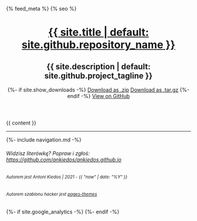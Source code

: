<!DOCTYPE html>
<html lang="{{ site.lang | default: "en-US" }}">
  <head>
    <meta charset='utf-8'>
    <meta http-equiv="X-UA-Compatible" content="IE=edge">
    <meta name="viewport" content="width=device-width, initial-scale=1">
    <link rel="stylesheet" href="{{ '/assets/css/style.css?v=' | append: site.github.build_revision | relative_url }}">
    <link rel="stylesheet" href="{{ 'assets/css/styles.css' | relative_url }}">
	  <script language="javascript" type="text/js" href="{{ '/assets/js/script.js' | relative_url }}"></script>
    <link rel="sitemap" type="application/xml" title="Sitemap" href="{{ site.url }}/sitemap.xml" />
    {% feed_meta %}
    {% seo %}
  </head>

  <body>
    <header>
      <div class="container">
        <a id="a-title" href="{{ '/' | relative_url }}">
          <h1>{{ site.title | default: site.github.repository_name }}</h1>
        </a>
        <h2>{{ site.description | default: site.github.project_tagline }}</h2>
        <section id="downloads">
          {%- if site.show_downloads -%}
            <a href="{{ site.github.zip_url }}" class="btn">Download as .zip</a>
            <a href="{{ site.github.tar_url }}" class="btn">Download as .tar.gz</a>
          {%- endif -%}
          <a href="{{ site.github.repository_url }}" class="btn btn-github"><span class="icon"></span>View on GitHub</a>
        </section>
      </div>
    </header>
    <div class="container">
      <section id="main_content">
        {{ content }}
    		<hr>
        {%- include navigation.md -%}
		    <h6>Widzisz literówkę? Popraw i zgłoś: <a href="https://github.com/ankiedos/ankiedos.github.io">https://github.com/ankiedos/ankiedos.github.io</a></h6>
        <h6><small>Autorem jest Antoni Kiedos | 2021 - {{ "now" | date: "%Y" }}</small></h6>
        <h6><small>Autorem szablonu hacker jest <a href="https://github.com/pages-themes">pages-themes</a></small></h6>
      </section>
    </div>
{%- if site.google_analytics -%}
    <script>
      (function(i,s,o,g,r,a,m){i['GoogleAnalyticsObject']=r;i[r]=i[r]||function(){
      (i[r].q=i[r].q||[]).push(arguments)},i[r].l=1*new Date();a=s.createElement(o),
      m=s.getElementsByTagName(o)[0];a.async=1;a.src=g;m.parentNode.insertBefore(a,m)
      })(window,document,'script','//www.google-analytics.com/analytics.js','ga');
      ga('create', '{{ site.google_analytics }}', 'auto');
      ga('send', 'pageview');
    </script>
{%- endif -%}
  </body>
</html>